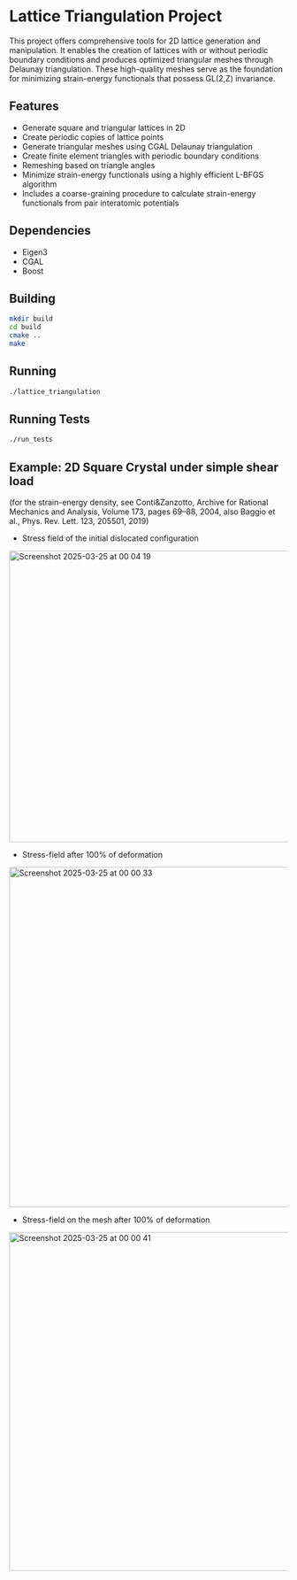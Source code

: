 # Lattice Triangulation Project

This project offers comprehensive tools for 2D lattice generation and manipulation. It enables the creation of lattices with or without periodic boundary conditions and produces optimized triangular meshes through Delaunay triangulation. These high-quality meshes serve as the foundation for minimizing strain-energy functionals that possess GL(2,Z) invariance.

## Features

- Generate square and triangular lattices in 2D
- Create periodic copies of lattice points
- Generate triangular meshes using CGAL Delaunay triangulation
- Create finite element triangles with periodic boundary conditions
- Remeshing based on triangle angles
- Minimize strain-energy functionals using a highly efficient L-BFGS algorithm
- Includes a coarse-graining procedure to calculate strain-energy functionals from pair interatomic potentials

## Dependencies

- Eigen3
- CGAL
- Boost

## Building

```bash
mkdir build
cd build
cmake ..
make
```

## Running

```bash
./lattice_triangulation
```

## Running Tests

```bash
./run_tests
```
## Example: 2D Square Crystal under simple shear load 
(for the strain-energy density, see Conti&Zanzotto,  Archive for Rational Mechanics and Analysis, Volume 173, pages 69–88, 2004, also Baggio et al., 
Phys. Rev. Lett. 123, 205501, 2019)

- Stress field of the  initial dislocated configuration

<img width="527" alt="Screenshot 2025-03-25 at 00 04 19" src="https://github.com/user-attachments/assets/e16c2de0-439b-498a-933d-20fa60365ce2" />

- Stress-field after 100% of deformation
  
<img width="615" alt="Screenshot 2025-03-25 at 00 00 33" src="https://github.com/user-attachments/assets/48c4a1a5-08f4-4198-b379-b7f132814216" />

- Stress-field on the mesh  after 100% of deformation

<img width="612" alt="Screenshot 2025-03-25 at 00 00 41" src="https://github.com/user-attachments/assets/54654d83-4e9f-492c-bc60-df7bc3c5cb7d" />
